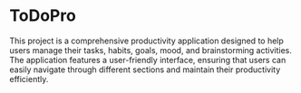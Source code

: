 # ToDoPro
 This project is a comprehensive productivity application designed to help users manage their tasks, habits, goals, mood, and brainstorming activities. The application features a user-friendly interface, ensuring that users can easily navigate through different sections and maintain their productivity efficiently.
